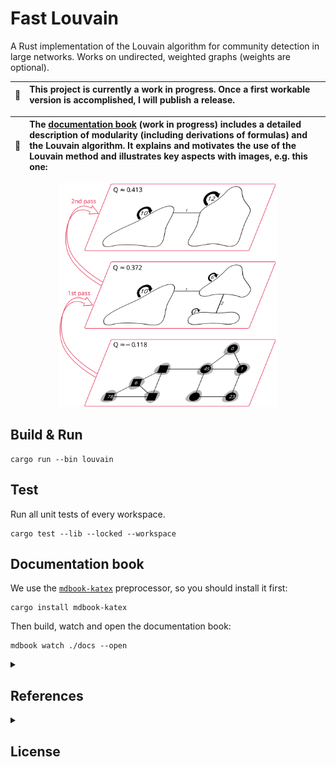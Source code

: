 # Fast Louvain
A Rust implementation of the Louvain algorithm for community detection in large networks. Works on undirected, weighted graphs (weights are optional).

| :arrows_counterclockwise:   | This project is currently a work in progress. Once a first workable version is accomplished, I will publish a release. |
|---------------|:-------------------------|

| :scroll:   | The [documentation book](https://splines.github.io/fast-louvain/) (work in progress) includes a detailed description of modularity (including derivations of formulas) and the Louvain algorithm. It explains and motivates the use of the Louvain method and illustrates key aspects with images, e.g. this one: |
|---------------|:-------------------------|

<figure class="center">
    <p align="center">
        <a href="https://splines.github.io/fast-louvain/">
            <img src="./docs/src/louvain/images/louvain-hierarchy-3d-plain-without-arrows.svg"
                alt="Resulting Louvain hierarchy for a sample graph in the documentation"
                width="350px">
        </a>
    </p>
</figure>


## Build & Run
```
cargo run --bin louvain
```

## Test
Run all unit tests of every workspace.
```
cargo test --lib --locked --workspace
```

## Documentation book
We use the [`mdbook-katex`](https://github.com/lzanini/mdbook-katex) preprocessor, so you should install it first:
```
cargo install mdbook-katex
```

Then build, watch and open the documentation book:
```
mdbook watch ./docs --open
```


<!-- References -->
<details>
<summary><h2>References</h2></summary>

- TODO
</details>

<!-- License -->
<details>
<summary><h2>License</h2></summary>

The source code of this program is licensed with the very permissive MIT license, see the [LICENSE file](https://github.com/Splines/raspi-captive-portal/blob/main/LICENSE) for details. When you use this project (e.g. make a fork that becomes its own project), I do not require you to include the license header in every source file, however you must include it at the root of your project. According to the MIT license you must also include a copyright notice, that is, link back to this project, e.g. in this way:

> [Fast Louvain](https://github.com/splines/fast-louvain) - Copyright (c) 2023 Splines

Any questions regarding the license? [This FAQ](https://www.tawesoft.co.uk/kb/article/mit-license-faq) might help.

Note that the [documentation book](https://splines.github.io/fast-louvain/) is exempt from the MIT license. Redistribution of the documentation book is not permitted. Yet, you are welcome to reference it in your own work.

</details>

